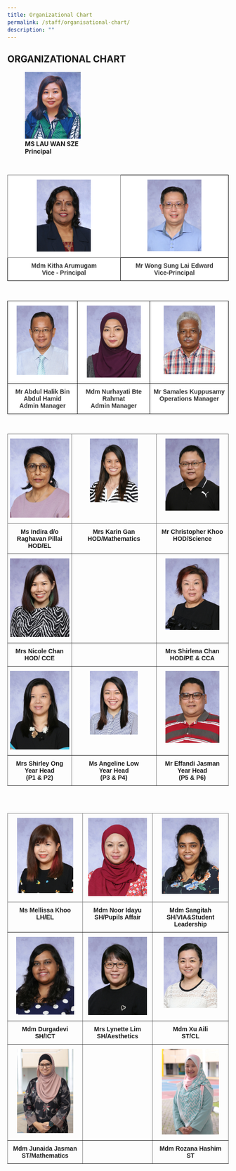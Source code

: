```yaml
---
title: Organizational Chart
permalink: /staff/organisational-chart/
description: ""
---
```

## ORGANIZATIONAL CHART

<figure>
<img src="/images/Staff%20Photos/Organisation%20Photos/Ms%20Lau%20Wan%20Sze.jpg" style="width:30%">
<br><b>MS LAU WAN SZE<br>Principal</b>
</figure>
<br>

<style type="text/css">
.tg  {border-collapse:collapse;border-spacing:0;}
.tg td{border-color:black;border-style:solid;border-width:1px;font-family:Arial, sans-serif;font-size:14px;
  overflow:hidden;padding:10px 5px;word-break:normal;}
.tg th{border-color:black;border-style:solid;border-width:1px;font-family:Arial, sans-serif;font-size:14px;
  font-weight:normal;overflow:hidden;padding:10px 5px;word-break:normal;}
.tg .tg-tlx9{background-color:#FFF;color:#333;text-align:center;vertical-align:top}
.tg .tg-zkss{background-color:#FFF;border-color:inherit;color:#333;text-align:center;vertical-align:top}
.tg .tg-apyk{background-color:#FFF;color:#333;font-weight:bold;text-align:center;vertical-align:top}
</style>
<table class="tg">
<thead>
  <tr>
    <th class="tg-zkss"><img src="/images/Staff%20Photos/Organisation%20Photos/mdm%20kitha%20arumugam.jpeg" style="width:50%"> 
    </th><th class="tg-tlx9"><img src="/images/Staff%20Photos/Organisation%20Photos/mr%20edward%20wong.jpeg" style="width:52%"> </th>
	</tr>
</thead>
<tbody>
  <tr>
    <td class="tg-apyk"><span style="font-weight:bold;background-color:transparent">Mdm </span>Kitha Arumugam<br>Vice - Principal<br></td>
    <td class="tg-apyk">Mr Wong Sung Lai  Edward<br>  Vice-Principal</td>
  </tr>
</tbody>
</table>

<br>

<style type="text/css">
.tg  {border-collapse:collapse;border-spacing:0;}
.tg td{border-color:black;border-style:solid;border-width:1px;font-family:Arial, sans-serif;font-size:14px;
  overflow:hidden;padding:10px 5px;word-break:normal;}
.tg th{border-color:black;border-style:solid;border-width:1px;font-family:Arial, sans-serif;font-size:14px;
  font-weight:normal;overflow:hidden;padding:10px 5px;word-break:normal;}
.tg .tg-tlx9{background-color:#FFF;color:#333;text-align:center;vertical-align:top}
.tg .tg-apyk{background-color:#FFF;color:#333;font-weight:bold;text-align:center;vertical-align:top}
</style>
<table class="tg">
<thead>
<tr>
    <th class="tg-tlx9"><img src="/images/Staff%20Photos/Organisation%20Photos/mr%20abdul%20halik%20bin%20abdul%20hamid.jpeg" style="width:80%"></th>
    <th class="tg-tlx9"><img src="/images/Staff%20Photos/Organisation%20Photos/mdm%20nurhayati%20bte%20rahmat.jpeg" style="width:80%"></th>
    <th class="tg-tlx9"><img src="/images/Staff%20Photos/Organisation%20Photos/mr%20samales%20kuppusamy.jpeg" style="width:70%"> </th>
  </tr>
</thead>
<tbody>
  <tr>
    <td class="tg-apyk"><span style="font-weight:bold;background-color:transparent">Mr  </span>Abdul Halik Bin Abdul Hamid<br>Admin Manager<br></td>
    <td class="tg-apyk">Mdm Nurhayati Bte Rahmat<br> Admin Manager</td>
    <td class="tg-apyk">Mr Samales Kuppusamy<br>Operations Manager</td>
  </tr>
</tbody>
</table>

<br>

<style type="text/css">
.tg  {border-collapse:collapse;border-spacing:0;}
.tg td{border-color:black;border-style:solid;border-width:1px;font-family:Arial, sans-serif;font-size:14px;
  overflow:hidden;padding:10px 5px;word-break:normal;}
.tg th{border-color:black;border-style:solid;border-width:1px;font-family:Arial, sans-serif;font-size:14px;
  font-weight:normal;overflow:hidden;padding:10px 5px;word-break:normal;}
.tg .tg-c3ow{border-color:inherit;text-align:center;vertical-align:top}
</style>
<table class="tg">
<thead>
  <tr>
    <th class="tg-c3ow"><img src="/images/Staff%20Photos/Organisation%20Photos/ms%20indira%20do%20raghavan%20pillai.jpeg" style="width:100%"></th>
    <th class="tg-c3ow"><img src="/images/Staff%20Photos/Organisation%20Photos/mrs%20Karin%20gan.jpeg" style="width:60%"></th>
    <th class="tg-c3ow"><img src="/images/Staff%20Photos/Organisation%20Photos/mr%20christopher%20khoo.jpeg" style="width:80%">
<span style="color:#222;background-color:#EAEAEA"></span></th>
  </tr>
</thead>
<tbody>
  <tr>
		<td class="tg-c3ow"><b>Ms Indira d/o Raghavan Pillai</b><br><b>HOD/EL</b><br></td>
		<td class="tg-c3ow"><b>Mrs Karin Gan</b><br><b>HOD/Mathematics</b></td>
		<td class="tg-c3ow"><b>Mr Christopher Khoo</b><br><b>HOD/Science</b></td>
  </tr>
  <tr>
    <td class="tg-c3ow"><img src="/images/Staff%20Photos/Organisation%20Photos/mrs%20chan-yap%20xue%20li.jpeg" style="width:100%">
</td>
    <td class="tg-c3ow"></td>
    <td class="tg-c3ow"><img src="/images/Staff%20Photos/Organisation%20Photos/mrs%20shirlena%20chan.jpeg" style="width:80%"><span style="color:#222;background-color:#EAEAEA"></span></td>
  </tr>
  <tr>
		<td class="tg-c3ow"><b>Mrs Nicole Chan</b><br><b>HOD/ CCE</b></td>
		<td class="tg-c3ow"><br><b></b></td>
		<td class="tg-c3ow"><b>Mrs Shirlena Chan</b><br><b>HOD/PE &amp; CCA </b></td>
  </tr>
  <tr>
    <td class="tg-c3ow"><img src="/images/Staff%20Photos/Organisation%20Photos/mrs%20shirley%20ong.jpeg" style="width:100%"></td>
    <td class="tg-c3ow"><img src="/images/Staff%20Photos/Organisation%20Photos/mrs%20angeline%20teo.jpeg" style="width:60%"></td>
    <td class="tg-c3ow"><img src="/images/Staff%20Photos/Organisation%20Photos/mr%20effandi%20bin%20jasman.jpeg" style="width:80%"></td>
  </tr>
  <tr>
		<td class="tg-c3ow"><b>Mrs Shirley Ong</b><br><b>Year Head <br>(P1 &amp; P2)</b></td>
		<td class="tg-c3ow"><b>Ms Angeline Low<br>Year Head</b><br><b>(P3 &amp; P4)</b></td>
		<td class="tg-c3ow"><b>Mr Effandi Jasman</b><br><b>Year Head <br> (P5 &amp; P6)</b></td>
  </tr>
</tbody>
</table>

<br>
<br>

<style type="text/css">
.tg  {border-collapse:collapse;border-spacing:0;}
.tg td{border-color:black;border-style:solid;border-width:1px;font-family:Arial, sans-serif;font-size:14px;
  overflow:hidden;padding:10px 5px;word-break:normal;}
.tg th{border-color:black;border-style:solid;border-width:1px;font-family:Arial, sans-serif;font-size:14px;
  font-weight:normal;overflow:hidden;padding:10px 5px;word-break:normal;}
.tg .tg-c3ow{border-color:inherit;text-align:center;vertical-align:top}
</style>
<span style="color:#222;background-color:#EAEAEA"></span><table class="tg">
<thead>
  <tr>
    <th class="tg-c3ow"><img src="/images/Staff%20Photos/Organisation%20Photos/mrs%20mellissa%20khoo.jpeg" style="width:80%"></th>
    <th class="tg-c3ow"><img src="/images/Staff%20Photos/Organisation%20Photos/mdm%20noor%20idayu%20bte%20sunator.jpeg" style="width:90%"></th>
		<th class="tg-c3ow"><img src="/images/Staff%20Photos/Organisation%20Photos/mdm%20sangitah%20do%20jayaseelan.jpeg" style="width:80%"></th>

  </tr>
</thead>
<tbody>
  <tr>
		<td class="tg-c3ow"><b>Ms Mellissa Khoo</b><br><b>LH/EL</b><br></td>
		<td class="tg-c3ow"><b>Mdm Noor Idayu</b><br><b>SH/Pupils Affair</b></td>
		<td class="tg-c3ow"><b>Mdm Sangitah</b><br><b>SH/VIA&amp;Student Leadership</b></td>
  </tr>
  <tr>
    <td class="tg-c3ow"><img src="/images/Staff%20Photos/Organisation%20Photos/mdm%20durgadevi.jpeg" style="width:83%">
</td>
    <td class="tg-c3ow"><img src="/images/Staff%20Photos/Organisation%20Photos/mrs%20lynette%20lim.jpeg" style="width:90%"></td>
    <td class="tg-c3ow"><img src="/images/Staff%20Photos/Organisation%20Photos/mdm%20xu%20aili.jpeg" style="width:75%"><span style="color:#222;background-color:#EAEAEA"></span></td>
  </tr>
  <tr>
		<td class="tg-c3ow"><b>Mdm Durgadevi</b><br><b>SH/ICT</b></td>
		<td class="tg-c3ow"><b>Mrs Lynette Lim</b><br><b>SH/Aesthetics</b></td>
		<td class="tg-c3ow"><b>Mdm Xu Aili</b><br><b>ST/CL </b></td>
  </tr>
  <tr>
    <td class="tg-c3ow"><img src="/images/Staff%20Photos/Organisation%20Photos/mdm%20junaida%20jasman.jpeg" style="width:80%"></td>
    <td class="tg-c3ow"></td>
    <td class="tg-c3ow"><img src="/images/Staff%20Photos/Organisation%20Photos/mdm%20rozana%20hashim.jpeg" style="width:80%"></td>
  </tr>
  <tr>
		<td class="tg-c3ow"><b>Mdm Junaida Jasman</b><br><b>ST/Mathematics</b></td>
		<td class="tg-c3ow"><b></b><br><b></b></td>
		<td class="tg-c3ow"><b>Mdm Rozana Hashim</b><br><b>ST</b></td>
  </tr>
</tbody>
</table></figcaption></figure>